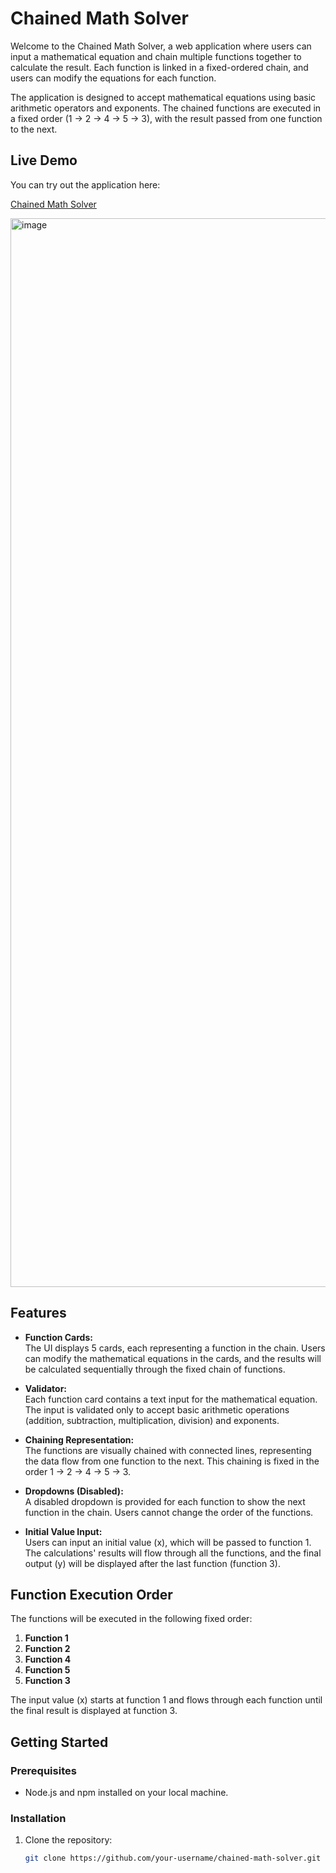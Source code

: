 # Chained Math Solver

Welcome to the Chained Math Solver, a web application where users can input a mathematical equation and chain multiple functions together to calculate the result. Each function is linked in a fixed-ordered chain, and users can modify the equations for each function.

The application is designed to accept mathematical equations using basic arithmetic operators and exponents. The chained functions are executed in a fixed order (1 → 2 → 4 → 5 → 3), with the result passed from one function to the next.

## Live Demo

You can try out the application here:

[Chained Math Solver](https://chained-math-solver.vercel.app/)

<img width="1710" alt="image" src="https://github.com/user-attachments/assets/5601cf28-e91d-4b1a-9ed3-bb920b43604b">

## Features

- **Function Cards:**  
  The UI displays 5 cards, each representing a function in the chain. Users can modify the mathematical equations in the cards, and the results will be calculated sequentially through the fixed chain of functions.
  
- **Validator:**  
  Each function card contains a text input for the mathematical equation. The input is validated only to accept basic arithmetic operations (addition, subtraction, multiplication, division) and exponents.

- **Chaining Representation:**  
  The functions are visually chained with connected lines, representing the data flow from one function to the next. This chaining is fixed in the order 1 → 2 → 4 → 5 → 3.

- **Dropdowns (Disabled):**  
  A disabled dropdown is provided for each function to show the next function in the chain. Users cannot change the order of the functions.

- **Initial Value Input:**  
  Users can input an initial value (x), which will be passed to function 1. The calculations' results will flow through all the functions, and the final output (y) will be displayed after the last function (function 3).

## Function Execution Order

The functions will be executed in the following fixed order:

1. **Function 1**  
2. **Function 2**  
3. **Function 4**  
4. **Function 5**  
5. **Function 3**

The input value (x) starts at function 1 and flows through each function until the final result is displayed at function 3.

## Getting Started

### Prerequisites

- Node.js and npm installed on your local machine.

### Installation

1. Clone the repository:
   ```bash
   git clone https://github.com/your-username/chained-math-solver.git

